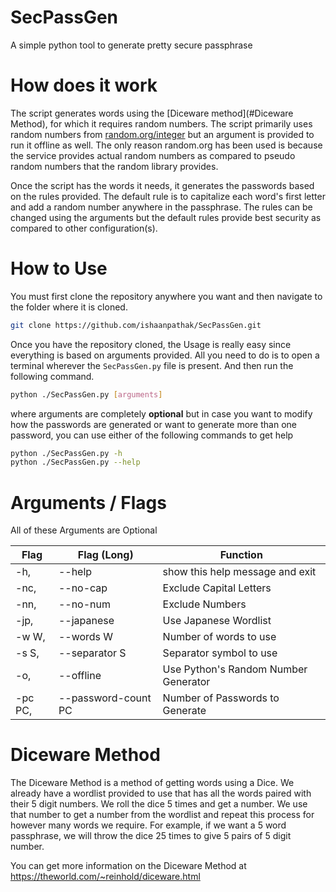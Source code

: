 # SecPassGen
A simple python tool to generate pretty secure passphrase

# How does it work

The script generates words using the [Diceware method](#Diceware Method), for which it requires random numbers. The script primarily uses random numbers from [random.org/integer](https://random.org/integer) but an argument is provided to run it offline as well. The only reason random.org has been used is because the service provides actual random numbers as compared to pseudo random numbers that the random library provides.

Once the script has the words it needs, it generates the passwords based on the rules provided. The default rule is to capitalize each word's first letter and add a random number anywhere in the passphrase. The rules can be changed using the arguments but the default rules provide best security as compared to other configuration(s).

# How to Use

You must first clone the repository anywhere you want and then navigate to the folder where it is cloned.

```bash
git clone https://github.com/ishaanpathak/SecPassGen.git
```

Once you have the repository cloned, the Usage is really easy since everything is based on arguments provided. All you need to do is to open a terminal wherever the `SecPassGen.py` file is present. And then run the following command.

```bash
python ./SecPassGen.py [arguments]
```

where arguments are completely **optional** but in case you want to modify how the passwords are generated or want to generate more than one password, you can use either of the following commands to get help

```bash
python ./SecPassGen.py -h
python ./SecPassGen.py --help
```

# Arguments / Flags

All of these Arguments are Optional

| Flag    | Flag (Long)         | Function                         |
| ------- | ------------------- | -------------------------------- |
| -h,     | --help	            | show this help message and exit  |
| -nc,    | --no-cap	          | Exclude Capital Letters          |
| -nn,    | --no-num	          | Exclude Numbers                  |
| -jp,    | --japanese	        | Use Japanese Wordlist            |
| -w W,   | --words W	          | Number of words to use           |
| -s S,   | --separator S	      | Separator symbol to use          |
| -o,     | --offline       | Use Python's Random Number Generator |
| -pc PC, | --password-count PC |	Number of Passwords to Generate  |

# Diceware Method

The Diceware Method is a method of getting words using a Dice. We already have a wordlist provided to use that has all the words paired with their 5 digit numbers. We roll the dice 5 times and get a number. We use that number to get a number from the wordlist and repeat this process for however many words we require. For example, if we want a 5 word passphrase, we will throw the dice 25 times to give 5 pairs of 5 digit number.

You can get more information on the Diceware Method at https://theworld.com/~reinhold/diceware.html
